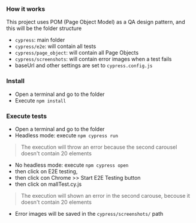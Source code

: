 ### How it works
This project uses POM (Page Object Model) as a QA design pattern, and this will be the folder structure
- `cypress`: main folder
- `cypress/e2e`: will contain all tests
- `cypress/page_object`: will contain all Page Objects
- `cypress/screenshots`: will contain error images when a test fails
- baseUrl and other settings are set to `cypress.config.js`

### Install
- Open a terminal and go to the folder
- Execute `npm install`
 
### Execute tests
- Open a terminal and go to the folder
- Headless mode: execute `npm cypress run`
> The execution will throw an error because the second carousel doesn't contain 20 elements
-  No headless mode: execute `npm cypress open`
- then click on E2E testing,
- then click con Chrome >> Start E2E Testing button
- then click on mallTest.cy.js
> The execution will shown an error in the second carouse, becouse it doesn't contain 20 elements
- Error images will be saved in the `cypress/screenshots/` path
